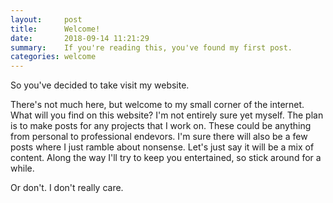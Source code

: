 ```yaml
---
layout:     post
title:      Welcome!
date:       2018-09-14 11:21:29
summary:    If you're reading this, you've found my first post.
categories: welcome
---
```


So you've decided to take visit my website.

There's not much here, but welcome to my small corner of the internet. What will you find on this website? I'm not entirely sure yet myself.
The plan is to make posts for any projects that I work on. These could be anything from personal to professional endevors. I'm sure there will also
be a few posts where I just ramble about nonsense. Let's just say it will be a mix of content. Along the way I'll try to keep you entertained, so
stick around for a while.

Or don't. I don't really care.